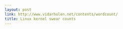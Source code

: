```yaml
---
layout: post
link: http://www.vidarholen.net/contents/wordcount/
title: Linux kernel swear counts
---
```

